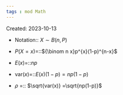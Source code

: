```yaml
---
tags : mod Math
---
```

Created: 2023-10-13

- Notation:: $X\sim B(n,P)$
<!--SR:!2023-11-18,3,243-->
- $P(X=x)$=::${\binom n x}p^{x}(1-p)^{n-x}$
<!--SR:!2023-11-20,2,168-->
- $E(x)$=::$np$
<!--SR:!2023-11-25,5,230-->
- $\text{var}(x)$=::$E(x)(1-p)=np(1-p)$
<!--SR:!2023-11-22,2,223-->
- $\rho$ =:: $\sqrt{var(x)} =\sqrt{np(1-p)}$
<!--SR:!2023-11-21,6,243-->
